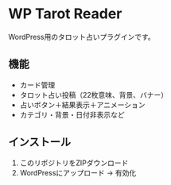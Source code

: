 # WP Tarot Reader

WordPress用のタロット占いプラグインです。
## 機能
- カード管理
- タロット占い投稿（22枚意味、背景、バナー）
- 占いボタン＋結果表示＋アニメーション
- カテゴリ・背景・日付非表示など

## インストール
1. このリポジトリをZIPダウンロード
2. WordPressにアップロード → 有効化
